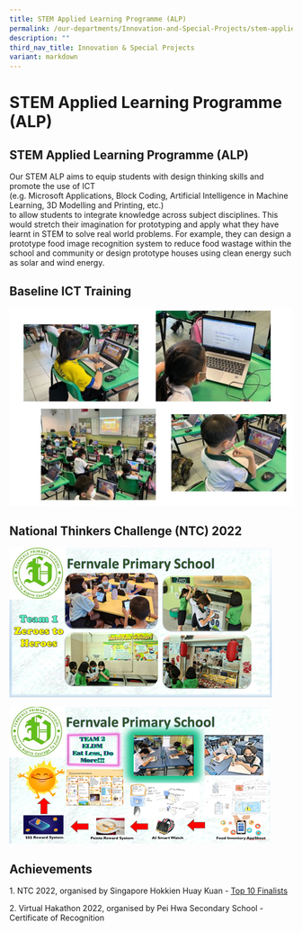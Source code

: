 ```yaml
---
title: STEM Applied Learning Programme (ALP)
permalink: /our-departments/Innovation-and-Special-Projects/stem-applied-learning-porgramme-alp/
description: ""
third_nav_title: Innovation & Special Projects
variant: markdown
---
```

# STEM Applied Learning Programme (ALP)

## STEM Applied Learning Programme (ALP)

Our STEM ALP aims to equip students with design thinking skills and promote the use of ICT  
(e.g. Microsoft Applications, Block Coding, Artificial Intelligence in Machine Learning, 3D Modelling and Printing, etc.)  
to allow students to integrate knowledge across subject disciplines. This would stretch their imagination for prototyping and apply what they have learnt in STEM to solve real world problems. For example, they can design a prototype food image recognition system to reduce food wastage within the school and community or design prototype houses using clean energy such as solar and wind energy.

## Baseline ICT Training

![](/images/Our%20departments/STEM%20ALP/LLP%20PIC%201.png)

## National Thinkers Challenge (NTC) 2022

![](/images/Our%20departments/STEM%20ALP/LLP%20PIC%202.png)

![](/images/Our%20departments/STEM%20ALP/LLP%20PIC%203.png)

## Achievements

1\. NTC 2022, organised by Singapore Hokkien Huay Kuan - [Top 10 Finalists](https://www.straitstimes.com/singapore/parenting-education/competition-gets-primary-school-pupils-to-use-design-thinking-to-solve-real-world-issues)

2\. Virtual Hakathon 2022, organised by Pei Hwa Secondary School - Certificate of Recognition